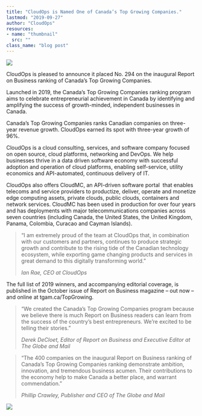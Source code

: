 ```yaml
---
title: "CloudOps is Named One of Canada’s Top Growing Companies."
lastmod: "2019-09-27"
author: "CloudOps"
resources:
- name: "thumbnail"
  src: ""
class_name: "blog post"
---
```


<img src="/images/blog/post/2019-Canadas.png" class="main-blog-image">

<p>CloudOps is pleased to announce it placed No. 294 on the inaugural Report on Business ranking of Canada’s Top Growing Companies.</p><p>Launched in 2019, the Canada’s Top Growing Companies ranking program aims to celebrate entrepreneurial achievement in Canada by identifying and amplifying the success of growth-minded, independent businesses in Canada.&nbsp;</p><p>Canada’s Top Growing Companies ranks Canadian companies on three-year revenue growth. CloudOps earned its spot with three-year growth of 96%.</p><p>CloudOps is a cloud consulting, services, and software company focused on open source, cloud platforms, networking and DevOps. We help businesses thrive in a data driven software economy with successful adoption and operation of cloud platforms, enabling self-service, utility economics and API-automated, continuous delivery of IT.</p><p>CloudOps also offers CloudMC, an API-driven software portal&nbsp; that enables telecoms and service providers to productize, deliver, operate and monetize edge computing assets, private clouds, public clouds, containers and network services. CloudMC has been used in production for over four years and has deployments with major telecommunications companies across seven countries (including Canada, the United States, the United Kingdom, Panama, Colombia, Curacao and Cayman Islands).</p><blockquote class="wp-block-quote"><p>“I am extremely proud of the team at CloudOps that, in combination with our customers and partners, continues to produce strategic growth and contribute to the rising tide of the Canadian technology ecosystem, while exporting game changing products and services in great demand to this digitally transforming world.”</p><p><cite>Ian Rae, CEO at CloudOps</cite></p></blockquote><p>The full list of 2019 winners, and accompanying editorial coverage, is published in the October issue of Report on Business magazine – out now – and online at tgam.ca/TopGrowing.</p><blockquote class="wp-block-quote"><p>“We created the Canada’s Top Growing Companies program because we believe there is much Report on Business readers can learn from the success of the country’s best entrepreneurs. We’re excited to be telling their stories.”&nbsp;</p><p><cite>Derek DeCloet, Editor of Report on Business and Executive Editor at The Globe and Mail&nbsp;</cite></p></blockquote><blockquote class="wp-block-quote"><p>“The 400 companies on the inaugural Report on Business ranking of Canada’s Top Growing Companies ranking demonstrate ambition, innovation, and tremendous business acumen. Their contributions to the economy help to make Canada a better place, and warrant commendation.”</p><p><cite>Phillip Crawley, Publisher and CEO of The Globe and Mail</cite></p></blockquote>

<div class="row">
    <div class="col-xl-8 offset-xl-2 col-lg-10 offset-lg-1 col-md-10 offset-md-1 col-sm-12 col-xs-12 cta-image">
      <img src="/images/blog/cta/white-paper.jpeg">
    </div>
</div>